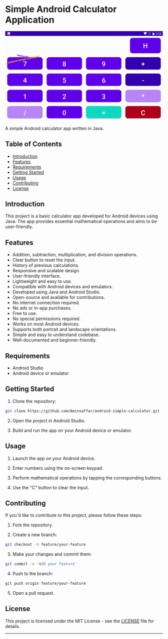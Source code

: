 # Simple Android Calculator Application


![Screenshot](img/screenshot.gif)

A simple Android calculator app written in Java.

## Table of Contents

- [Introduction](#introduction)
- [Features](#features)
- [Requirements](#requirements)
- [Getting Started](#getting-started)
- [Usage](#usage)
- [Contributing](#contributing)
- [License](#license)

## Introduction

This project is a basic calculator app developed for Android devices using Java. The app provides essential mathematical operations and aims to be user-friendly.

## Features

- Addition, subtraction, multiplication, and division operations.
- Clear button to reset the input.
- History of previous calculations.
- Responsive and scalable design.
- User-friendly interface.
- Lightweight and easy to use.
- Compatible with Android devices and emulators.
- Developed using Java and Android Studio.
- Open-source and available for contributions.
- No internet connection required.
- No ads or in-app purchases.
- Free to use.
- No special permissions required.
- Works on most Android devices.
- Supports both portrait and landscape orientations.
- Simple and easy to understand codebase.
- Well-documented and beginner-friendly.

## Requirements

- Android Studio
- Android device or emulator

## Getting Started

1. Clone the repository:

```bash
git clone https://github.com/Aminsaffar/android-simple-calculator.git
```

2. Open the project in Android Studio.

3. Build and run the app on your Android device or emulator.

## Usage

1. Launch the app on your Android device.

2. Enter numbers using the on-screen keypad.

3. Perform mathematical operations by tapping the corresponding buttons.

4. Use the "C" button to clear the input.

## Contributing

If you'd like to contribute to this project, please follow these steps:

1. Fork the repository.

2. Create a new branch:

```bash
git checkout -b feature/your-feature
```

3. Make your changes and commit them:

```bash
git commit -m 'Add your feature'
```

4. Push to the branch:

```bash
git push origin feature/your-feature
```

5. Open a pull request.

## License

This project is licensed under the MIT License - see the [LICENSE](LICENSE) file for details.

---

